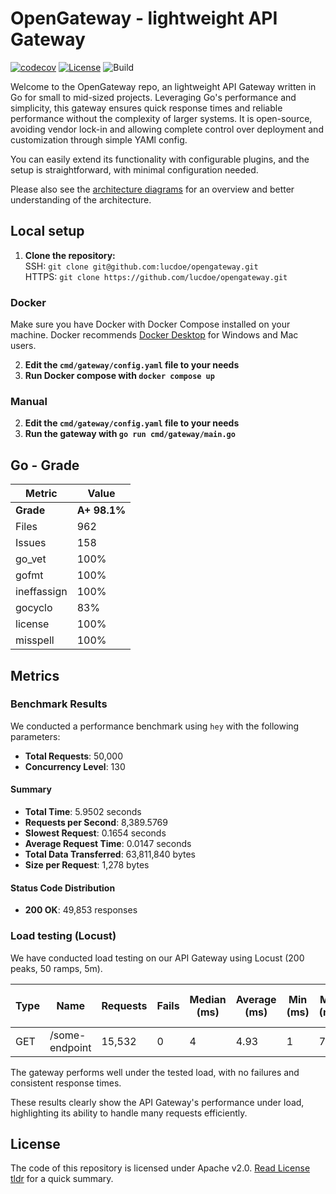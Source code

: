 # OpenGateway - lightweight API Gateway

[![codecov](https://codecov.io/gh/lucdoe/opengateway/branch/main/graph/badge.svg?token=SDFO3CX9ZN)](https://codecov.io/gh/lucdoe/opengateway)
[![License](https://img.shields.io/badge/License-Apache_2.0-blue.svg)](https://opensource.org/licenses/Apache-2.0)
![Build](https://github.com/lucdoe/opengateway/actions/workflows/ci.yml/badge.svg)

Welcome to the OpenGateway repo, an lightweight API Gateway written in Go for small to mid-sized projects. Leveraging Go's performance and simplicity, this gateway ensures quick response times and reliable performance without the complexity of larger systems. It is open-source, avoiding vendor lock-in and allowing complete control over deployment and customization through simple YAMl config.

You can easily extend its functionality with configurable plugins, and the setup is straightforward, with minimal configuration needed.

Please also see the [architecture diagrams](https://github.com/lucdoe/opengateway/tree/main/docs) for an overview and better understanding of the architecture.

## Local setup

1. **Clone the repository:**
   <br> SSH: `git clone git@github.com:lucdoe/opengateway.git`
   <br>HTTPS: `git clone https://github.com/lucdoe/opengateway.git`

### Docker

Make sure you have Docker with Docker Compose installed on your machine. Docker recommends [Docker Desktop](https://www.docker.com/products/docker-desktop/) for Windows and Mac users.

2. **Edit the `cmd/gateway/config.yaml` file to your needs**
3. **Run Docker compose with `docker compose up`**

### Manual

2. **Edit the `cmd/gateway/config.yaml` file to your needs**
3. **Run the gateway with `go run cmd/gateway/main.go`**

## Go - Grade

| Metric      | Value        |
| ----------- | ------------ |
| **Grade**   | **A+ 98.1%** |
| Files       | 962          |
| Issues      | 158          |
| go_vet      | 100%         |
| gofmt       | 100%         |
| ineffassign | 100%         |
| gocyclo     | 83%          |
| license     | 100%         |
| misspell    | 100%         |

## Metrics

### Benchmark Results

We conducted a performance benchmark using `hey` with the following parameters:

- **Total Requests**: 50,000
- **Concurrency Level**: 130

#### Summary

- **Total Time**: 5.9502 seconds
- **Requests per Second**: 8,389.5769
- **Slowest Request**: 0.1654 seconds
- **Average Request Time**: 0.0147 seconds
- **Total Data Transferred**: 63,811,840 bytes
- **Size per Request**: 1,278 bytes

#### Status Code Distribution

- **200 OK**: 49,853 responses

### Load testing (Locust)

We have conducted load testing on our API Gateway using Locust (200 peaks, 50 ramps, 5m).

| Type | Name           | Requests | Fails | Median (ms) | Average (ms) | Min (ms) | Max (ms) | Average size (bytes) | Current RPS | Current Failures/s |
| ---- | -------------- | -------- | ----- | ----------- | ------------ | -------- | -------- | -------------------- | ----------- | ------------------ |
| GET  | /some-endpoint | 15,532   | 0     | 4           | 4.93         | 1        | 76       | 1,280                | 66.8        | 0                  |

The gateway performs well under the tested load, with no failures and consistent response times.

These results clearly show the API Gateway's performance under load, highlighting its ability to handle many requests efficiently.

## License

The code of this repository is licensed under Apache v2.0. [Read License tldr](<https://tldrlegal.com/license/apache-license-2.0-(apache-2.0)>) for a quick summary.
